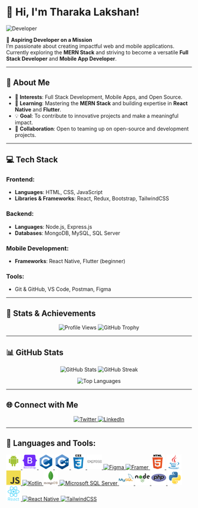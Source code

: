 # 👋 Hi, I'm Tharaka Lakshan! 

![Developer](https://user-images.githubusercontent.com/79842529/218249205-b98bc52f-7b3a-4ff3-b7a1-5c3ee340f591.gif) 

🎯 **Aspiring Developer on a Mission**  
I’m passionate about creating impactful web and mobile applications. Currently exploring the **MERN Stack** and striving to become a versatile **Full Stack Developer** and **Mobile App Developer**.  

---

## 🚀 About Me
- 👀 **Interests**: Full Stack Development, Mobile Apps, and Open Source.
- 🌱 **Learning**: Mastering the **MERN Stack** and building expertise in **React Native** and **Flutter**.
- 💡 **Goal**: To contribute to innovative projects and make a meaningful impact.
- 💞️ **Collaboration**: Open to teaming up on open-source and development projects.

---

## 💻 Tech Stack  
### Frontend:
- **Languages**: HTML, CSS, JavaScript  
- **Libraries & Frameworks**: React, Redux, Bootstrap, TailwindCSS  

### Backend:
- **Languages**: Node.js, Express.js  
- **Databases**: MongoDB, MySQL, SQL Server  

### Mobile Development:
- **Frameworks**: React Native, Flutter (beginner)

### Tools:
- Git & GitHub, VS Code, Postman, Figma

---

## 🌟 Stats & Achievements  
<p align="center">  
<img src="https://komarev.com/ghpvc/?username=lakshanwickramasinghe99&label=Profile%20views&color=0e75b6&style=flat" alt="Profile Views" />  
<img src="https://github-profile-trophy.vercel.app/?username=lakshanwickramasinghe99&margin-w=5&margin-h=5&column=7&theme=gruvbox" alt="GitHub Trophy" />  
</p>

---

## 📊 GitHub Stats  
<p align="center"> <img src="https://github-readme-stats.vercel.app/api?username=lakshanwickramasinghe99&show_icons=true&theme=radical" alt="GitHub Stats" /> <img src="https://github-readme-streak-stats.herokuapp.com/?user=lakshanwickramasinghe99&theme=radical" alt="GitHub Streak" /> </p> <p align="center"> <img src="https://github-readme-stats.vercel.app/api/top-langs/?username=lakshanwickramasinghe99&layout=compact&theme=radical" alt="Top Languages" /> </p>

---

## 🌐 Connect with Me
<p align="center"> 
  <a href="https://twitter.com/lakshan014" target="_blank"> 
    <img src="https://img.shields.io/badge/Twitter-%231DA1F2.svg?logo=twitter&logoColor=white&style=flat-square" alt="Twitter" /> 
  </a> 
  <a href="https://linkedin.com/in/tharaka-lakshan-b030772a2" target="_blank"> 
    <img src="https://img.shields.io/badge/LinkedIn-%230077B5.svg?logo=linkedin&logoColor=white&style=flat-square" alt="LinkedIn" /> 
  </a> 
</p>

---

## 🔧 Languages and Tools:
<p align="left"> <a href="https://developer.android.com" target="_blank" rel="noreferrer"> <img src="https://raw.githubusercontent.com/devicons/devicon/master/icons/android/android-original-wordmark.svg" alt="Android" width="40" height="40"/> </a> <a href="https://getbootstrap.com" target="_blank" rel="noreferrer"> <img src="https://raw.githubusercontent.com/devicons/devicon/master/icons/bootstrap/bootstrap-plain-wordmark.svg" alt="Bootstrap" width="40" height="40"/> </a> <a href="https://www.cprogramming.com/" target="_blank" rel="noreferrer"> <img src="https://raw.githubusercontent.com/devicons/devicon/master/icons/c/c-original.svg" alt="C" width="40" height="40"/> </a> <a href="https://www.w3schools.com/cpp/" target="_blank" rel="noreferrer"> <img src="https://raw.githubusercontent.com/devicons/devicon/master/icons/cplusplus/cplusplus-original.svg" alt="C++" width="40" height="40"/> </a> <a href="https://www.w3schools.com/css/" target="_blank" rel="noreferrer"> <img src="https://raw.githubusercontent.com/devicons/devicon/master/icons/css3/css3-original-wordmark.svg" alt="CSS3" width="40" height="40"/> </a> <a href="https://expressjs.com" target="_blank" rel="noreferrer"> <img src="https://raw.githubusercontent.com/devicons/devicon/master/icons/express/express-original-wordmark.svg" alt="Express.js" width="40" height="40"/> </a> <a href="https://www.figma.com/" target="_blank" rel="noreferrer"> <img src="https://www.vectorlogo.zone/logos/figma/figma-icon.svg" alt="Figma" width="40" height="40"/> </a> <a href="https://www.framer.com/" target="_blank" rel="noreferrer"> <img src="https://www.vectorlogo.zone/logos/framer/framer-icon.svg" alt="Framer" width="40" height="40"/> </a> <a href="https://www.w3.org/html/" target="_blank" rel="noreferrer"> <img src="https://raw.githubusercontent.com/devicons/devicon/master/icons/html5/html5-original-wordmark.svg" alt="HTML5" width="40" height="40"/> </a> <a href="https://www.java.com" target="_blank" rel="noreferrer"> <img src="https://raw.githubusercontent.com/devicons/devicon/master/icons/java/java-original.svg" alt="Java" width="40" height="40"/> </a> <a href="https://developer.mozilla.org/en-US/docs/Web/JavaScript" target="_blank" rel="noreferrer"> <img src="https://raw.githubusercontent.com/devicons/devicon/master/icons/javascript/javascript-original.svg" alt="JavaScript" width="40" height="40"/> </a> <a href="https://kotlinlang.org" target="_blank" rel="noreferrer"> <img src="https://www.vectorlogo.zone/logos/kotlinlang/kotlinlang-icon.svg" alt="Kotlin" width="40" height="40"/> </a> <a href="https://www.mongodb.com/" target="_blank" rel="noreferrer"> <img src="https://raw.githubusercontent.com/devicons/devicon/master/icons/mongodb/mongodb-original-wordmark.svg" alt="MongoDB" width="40" height="40"/> </a> <a href="https://www.microsoft.com/en-us/sql-server" target="_blank" rel="noreferrer"> <img src="https://www.svgrepo.com/show/303229/microsoft-sql-server-logo.svg" alt="Microsoft SQL Server" width="40" height="40"/> </a> <a href="https://www.mysql.com/" target="_blank" rel="noreferrer"> <img src="https://raw.githubusercontent.com/devicons/devicon/master/icons/mysql/mysql-original-wordmark.svg" alt="MySQL" width="40" height="40"/> </a> <a href="https://nodejs.org" target="_blank" rel="noreferrer"> <img src="https://raw.githubusercontent.com/devicons/devicon/master/icons/nodejs/nodejs-original-wordmark.svg" alt="Node.js" width="40" height="40"/> </a> <a href="https://www.php.net" target="_blank" rel="noreferrer"> <img src="https://raw.githubusercontent.com/devicons/devicon/master/icons/php/php-original.svg" alt="PHP" width="40" height="40"/> </a> <a href="https://www.python.org" target="_blank" rel="noreferrer"> <img src="https://raw.githubusercontent.com/devicons/devicon/master/icons/python/python-original.svg" alt="Python" width="40" height="40"/> </a> <a href="https://reactjs.org/" target="_blank" rel="noreferrer"> <img src="https://raw.githubusercontent.com/devicons/devicon/master/icons/react/react-original-wordmark.svg" alt="React" width="40" height="40"/> </a> <a href="https://reactnative.dev/" target="_blank" rel="noreferrer"> <img src="https://reactnative.dev/img/header_logo.svg" alt="React Native" width="40" height="40"/> </a> <a href="https://tailwindcss.com/" target="_blank" rel="noreferrer"> <img src="https://www.vectorlogo.zone/logos/tailwindcss/tailwindcss-icon.svg" alt="TailwindCSS" width="40" height="40"/> </a> </p>
